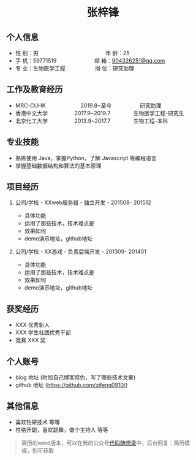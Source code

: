  <center>
     <h1>张梓锋</h1>
 </center>

## 个人信息 

* 性 别：男&emsp;&emsp;&emsp;&emsp;&emsp;&emsp;&emsp;&emsp;&emsp;&emsp;&emsp;&emsp;&ensp;年 龄：25  
* 手 机：59771519 &emsp;&emsp;&emsp;&emsp;&emsp;&emsp;&ensp;  邮 箱：904326251@qq.com    
* 专 业：生物医学工程 &emsp;&emsp;&emsp;&emsp;&emsp; 岗 位：研究助理

## 工作及教育经历

* MRC-CUHK&emsp;&emsp;&emsp;&emsp;&emsp;&emsp;&ensp;2019.8~至今&emsp;&emsp;&emsp;&emsp;&emsp; 研究助理       
* 香港中文大学&emsp;&emsp;&emsp;&emsp;&emsp;2017.9~2019.7&emsp;&emsp;&emsp;&emsp; 生物医学工程-研究生         
* 北京化工大学&emsp;&emsp;&emsp;&emsp;&emsp;2013.9~2017.7&emsp;&emsp;&emsp;&emsp; 生物工程-本科  

## 专业技能

* 熟练使用 Java，掌握Python，了解 Javascript 等编程语言
* 掌握基础数据结构和算法的基本原理

## 项目经历

1. 公司/学校 - XXweb服务器 - 独立开发 - 201508- 201512 
    * 具体功能 
    * 运用了那些技术，技术难点是
    * 效果如何
    * demo演示地址，github地址 

2. 公司/学校 - XX游戏 - 负责后端开发 - 201309- 201401 
    * 具体功能 
    * 运用了那些技术，技术难点是
    * 效果如何
    * demo演示地址，github地址 

## 获奖经历
* XXX 优秀新人
* XXX 学生社团优秀干部
* 竞赛 XXX 奖

## 个人账号 
* blog 地址 (附加自己博客特色，写了哪些技术文章)
* github 地址 (https://github.com/zifeng0910/)

## 其他信息 
* 喜欢钻研技术 等等
* 性格开朗，喜欢跳舞，做个主持人 等等 

> 简历的word版本，可以在我的公众号[代码随想录](https://img-blog.csdnimg.cn/20200815195519696.png)中，后台回复：简历模板，别可获取
> 
